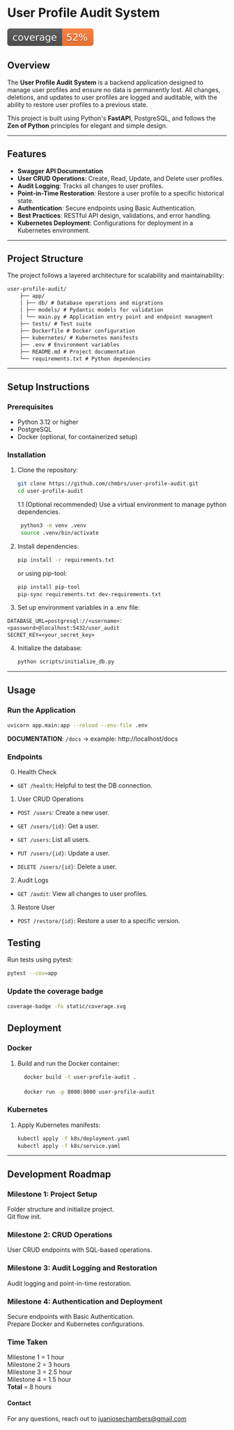 # User Profile Audit System  

![coverage.svg](static/coverage.svg)

## **Overview**  
The **User Profile Audit System** is a backend application designed to manage user profiles and ensure no data is permanently lost. All changes, deletions, and updates to user profiles are logged and auditable, with the ability to restore user profiles to a previous state.  

This project is built using Python's **FastAPI**, PostgreSQL, and follows the **Zen of Python** principles for elegant and simple design.  

---

## **Features**  
- **Swagger API Documentation**
- **User CRUD Operations**: Create, Read, Update, and Delete user profiles.  
- **Audit Logging**: Tracks all changes to user profiles.  
- **Point-in-Time Restoration**: Restore a user profile to a specific historical state.  
- **Authentication**: Secure endpoints using Basic Authentication.  
- **Best Practices**: RESTful API design, validations, and error handling.  
- **Kubernetes Deployment**: Configurations for deployment in a Kubernetes environment.  

---

## **Project Structure**  
The project follows a layered architecture for scalability and maintainability:  

    user-profile-audit/
        ├── app/
        │ ├── db/ # Database operations and migrations 
        │ ├── models/ # Pydantic models for validation
        │ └── main.py # Application entry point and endpoint managment
        ├── tests/ # Test suite 
        ├── Dockerfile # Docker configuration 
        ├── kubernetes/ # Kubernetes manifests 
        ├── .env # Environment variables 
        ├── README.md # Project documentation 
        └── requirements.txt # Python dependencies


---

## **Setup Instructions**  
### **Prerequisites**  
- Python 3.12 or higher  
- PostgreSQL  
- Docker (optional, for containerized setup)  

### **Installation**  
1. Clone the repository:  
   ```bash
   git clone https://github.com/chmbrs/user-profile-audit.git
   cd user-profile-audit
   ```

    1.1 (Optional recommended) 
    Use a virtual environment to manage python dependencies.

    ```bash
     python3 -m venv .venv
     source .venv/bin/activate
    ```


2. Install dependencies:
    ```bash
    pip install -r requirements.txt
    ```
   
   or using pip-tool:
   ```bash
   pip install pip-tool
   pip-sync requirements.txt dev-requirements.txt
   ```

3. Set up environment variables in a .env file:
```dotenv
DATABASE_URL=postgresql://<username>:<password>@localhost:5432/user_audit
SECRET_KEY=<your_secret_key>
```

4. Initialize the database:
    ```bash
    python scripts/initialize_db.py
    ```
---

## **Usage**  

### **Run the Application**

```bash
uvicorn app.main:app --reload --env-file .env
```

**DOCUMENTATION**:  `/docs` -> example: http://localhost/docs

### **Endpoints**
0. Health Check
- `GET /health`: Helpful to test the DB connection.

1. User CRUD Operations

- `POST /users`: Create a new user.

- `GET /users/{id}`: Get a user.

- `GET /users`: List all users.

- `PUT /users/{id}`: Update a user.

- `DELETE /users/{id}`: Delete a user.

2. Audit Logs

- `GET /audit`: View all changes to user profiles.

3. Restore User

- `POST /restore/{id}`: Restore a user to a specific version.

## **Testing**
Run tests using pytest:

```bash
pytest --cov=app
```
### **Update the coverage badge**

```bash
coverage-badge -fo static/coverage.svg
```

## **Deployment**
### **Docker**

1. Build and run the Docker container:
    ```bash
      docker build -t user-profile-audit .
      
      docker run -p 8000:8000 user-profile-audit
    ```

### **Kubernetes**
1. Apply Kubernetes manifests:
    ```bash
    kubectl apply -f k8s/deployment.yaml
    kubectl apply -f k8s/service.yaml
    ```
---
## **Development Roadmap**

### **Milestone 1: Project Setup**
Folder structure and initialize project.\
Git flow init.

### **Milestone 2: CRUD Operations**
User CRUD endpoints with SQL-based operations.

### **Milestone 3: Audit Logging and Restoration**
Audit logging and point-in-time restoration.

### **Milestone 4: Authentication and Deployment**
Secure endpoints with Basic Authentication.\
Prepare Docker and Kubernetes configurations.


### **Time Taken**
Milestone 1 = 1 hour\
Milestone 2 = 3 hours\
Milestone 3 = 2.5 hour\
Milestone 4 = 1.5 hour\
**Total** = 8 hours

#### **Contact**
For any questions, reach out to juanjosechambers@gmail.com